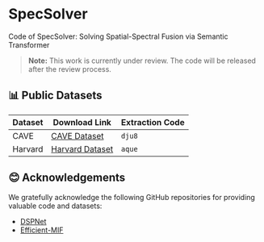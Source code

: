 
# SpecSolver
Code of SpecSolver: Solving Spatial-Spectral Fusion via Semantic Transformer

> **Note:** This work is currently under review. The code will be released after the review process.

## 📊 Public Datasets
| Dataset  | Download Link                                                                                          | Extraction Code |
|----------|--------------------------------------------------------------------------------------------------------|-----------------|
| CAVE     | [CAVE Dataset](https://pan.baidu.com/share/init?surl=CXCJfzp2yfvJZ9Lg2i-mNA)                           | `dju8`          |
| Harvard  | [Harvard Dataset](https://pan.quark.cn/s/2d9032ebafaf)                                                 | `aque`          |


## 😊 Acknowledgements

We gratefully acknowledge the following GitHub repositories for providing valuable code and datasets:

- [DSPNet](https://github.com/syc11-25/DSPNet)
- [Efficient-MIF](https://github.com/294coder/Efficient-MIF)
